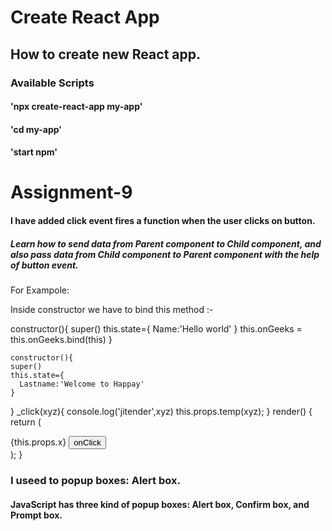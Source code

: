 # Create React App

## How to create new React app.

### Available Scripts

####  'npx create-react-app my-app'
####  'cd my-app'
####  'start npm'

# Assignment-9

#### I have added click event fires a function when the user clicks on button.

##### Learn how to send data from Parent component to Child component, and also pass data from Child component to Parent component with the help of button event.


For Exampole:

Inside constructor we have to bind this method :-


constructor(){
    super()
    this.state={
       Name:'Hello world'
    }
    this.onGeeks = this.onGeeks.bind(this)
  }


   <Test
          x={this.state.Name} 
          temp={this.onGeeks}
    />


    constructor(){
    super()
    this.state={
      Lastname:'Welcome to Happay'
    }
  }
  _click(xyz){
    console.log('jitender',xyz)
    this.props.temp(xyz);
  }
  render() {
    return (
      <div className="App">
        {this.props.x}
        <button onClick={this._click.bind(this,this.state.Lastname)}>onClick</button>
      </div>
    );
  }

  ### I useed to popup boxes: Alert box.

 #### JavaScript has three kind of popup boxes: Alert box, Confirm box, and Prompt box.
